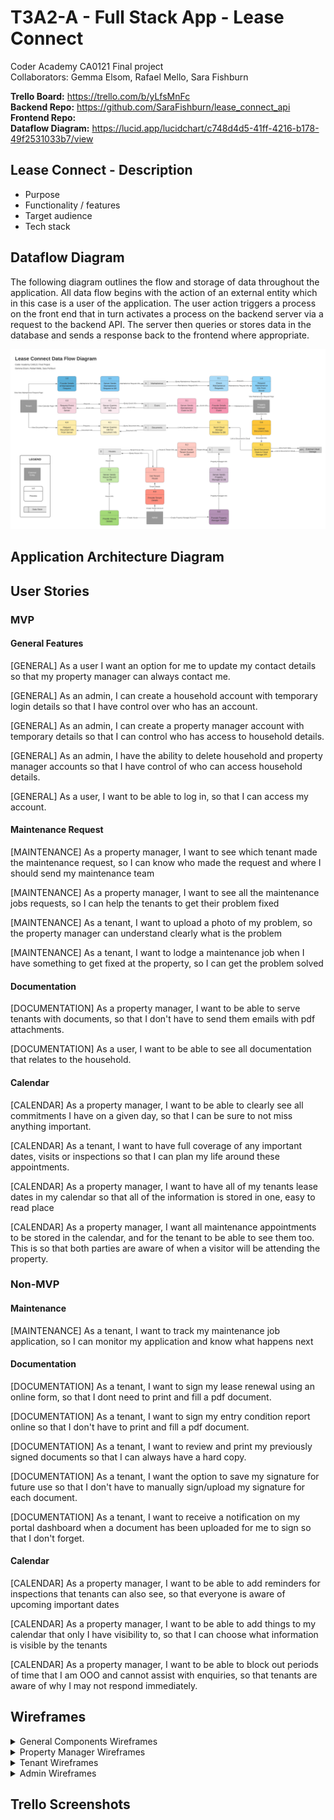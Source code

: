 # T3A2-A - Full Stack App - Lease Connect
Coder Academy CA0121 Final project\
Collaborators: Gemma Elsom, Rafael Mello, Sara Fishburn

**Trello Board:** https://trello.com/b/yLfsMnFc \
**Backend Repo:** https://github.com/SaraFishburn/lease_connect_api \
**Frontend Repo:** \
**Dataflow Diagram:** https://lucid.app/lucidchart/c748d4d5-41ff-4216-b178-49f2531033b7/view


## Lease Connect - Description
- Purpose
- Functionality / features
- Target audience
- Tech stack

## Dataflow Diagram

The following diagram outlines the flow and storage of data throughout the application. All data flow begins with the action of an external entity which in this case is a user of the application. The user action triggers a process on the front end that in turn activates a process on the backend server via a request to the backend API. The server then queries or stores data in the database and sends a response back to the frontend where appropriate.

![Dataflow Diagram](docs/lease_connect_dataflow_diagram.png)

## Application Architecture Diagram
## User Stories

### MVP

  #### General Features
  [GENERAL] As a user I want an option for me to update my contact details so that my property manager can always contact me.


  [GENERAL] As an admin, I can create a household account with temporary login details so that I have control over who has an account.

  [GENERAL] As an admin, I can create a property manager account with temporary details so that I can control who has access to household details.

  [GENERAL] As an admin, I have the ability to delete household and property manager accounts so that I have control of who can access household details.

  [GENERAL] As a user, I want to be able to log in, so that I can access my account.

  #### Maintenance Request
  [MAINTENANCE] As a property manager, I want to see which tenant made the maintenance request, so I can know who made the request and where I should send my maintenance team

  [MAINTENANCE] As a property manager, I want to see all the maintenance jobs requests, so I can help the tenants to get their problem fixed

  [MAINTENANCE] As a tenant, I want to upload a photo of my problem, so the property manager can understand clearly what is the problem

  [MAINTENANCE] As a tenant, I want to lodge a maintenance job when I have something to get fixed at the property, so I can get the problem solved

  #### Documentation
  [DOCUMENTATION] As a property manager, I want to be able to serve tenants with documents, so that I don't have to send them emails with pdf attachments.

  [DOCUMENTATION] As a user, I want to be able to see all documentation that relates to the household.

  #### Calendar

  [CALENDAR] As a property manager, I want to be able to clearly see all commitments I have on a given day, so that I can be sure to not miss anything important.

  [CALENDAR] As a tenant, I want to have full coverage of any important dates, visits or inspections so that I can plan my life around these appointments.

  [CALENDAR] As a property manager, I want to have all of my tenants lease dates in my calendar so that all of the information is stored in one, easy to read place

  [CALENDAR] As a property manager, I want all maintenance appointments to be stored in the calendar, and for the tenant to be able to see them too. This is so that both parties are aware of when a visitor will be attending the property.

### Non-MVP

  #### Maintenance
  [MAINTENANCE] As a tenant, I want to track my maintenance job application, so I can monitor my application and know what happens next

  #### Documentation
  [DOCUMENTATION] As a tenant, I want to sign my lease renewal using an online form, so that I dont need to print and fill a pdf document.

  [DOCUMENTATION] As a tenant, I want to sign my entry condition report online so that I don't have to print and fill a pdf document.

  [DOCUMENTATION] As a tenant, I want to review and print my previously signed documents so that I can always have a hard copy.

  [DOCUMENTATION] As a tenant, I want the option to save my signature for future use so that I don't have to manually sign/upload my signature for each document.

  [DOCUMENTATION] As a tenant, I want to receive a notification on my portal dashboard when a document has been uploaded for me to sign so that I don't forget.

  #### Calendar
  [CALENDAR] As a property manager, I want to be able to add reminders for inspections that tenants can also see, so that everyone is aware of upcoming important dates

  [CALENDAR] As a property manager, I want to be able to add things to my calendar that only I have visibility to, so that I can choose what information is visible by the tenants

  [CALENDAR] As a property manager, I want to be able to block out periods of time that I am OOO and cannot assist with enquiries, so that tenants are aware of why I may not respond immediately.

## Wireframes

<details>
<summary>General Components Wireframes</summary>

![General Component Login](docs/general_login.png)

![General Component Menu](docs/general_menu.png)
</details>
  
<details>
<summary>Property Manager Wireframes</summary>

![Property Manager Home](docs/pm_home.png)

![Property Manager Property](docs/pm_property.png)

![Property Manager Calendar](docs/pm_calendar.png)

![Property Manager My Account](docs/pm_my_account.png)

![Property Manager Create Account](docs/pm_create_account.png)
</details>

<details>
<summary>Tenant Wireframes</summary>

![Tenant Home](docs/tenant_home.png)

![Tenant Maintenance](docs/tenant_maintenance.png)

![Tenant Request Maintenance](docs/tenant_request_maintenance.png)

![Tenant Documents](docs/tenant_documents.png)

![Tenant My Account](docs/tenant_my_account.png)
</details>

<details>
<summary>Admin Wireframes</summary>

![Admin Home](docs/admin_home.png)

![Admin Create Account](docs/admin_create_account.png)

![Admin Create Property Manager Account](docs/admin_create_pm_account.png)

![Admin Create Tenant Account](docs/admin_create_tenant_account.png)

![Admin Create House](docs/admin_create_house.png)

![Admin My Account](docs/admin_my_account.png)
</details>

## Trello Screenshots
